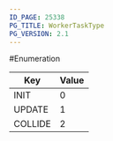 ```yaml
---
ID_PAGE: 25338
PG_TITLE: WorkerTaskType
PG_VERSION: 2.1
---
```

#Enumeration


Key | Value
---|---
INIT | 0
UPDATE | 1
COLLIDE | 2

